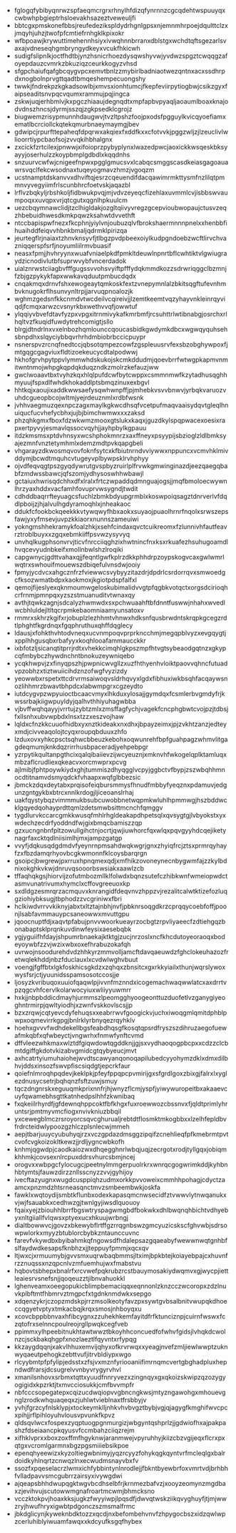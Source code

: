 * fglogqfybibyqnrwzspfaeqmcrgrxrhnylhfdizqfynrnnzcgcqdehtwspuuyqxcwbwhpbgieptrhsloevakhsazeztveweuljfi
* bbtcgxpmskonefbbsjreufedezikspldydrhgnlgpsxnjemnmhrpoejdqulttclzxjmqyhjuhzjtwofpfcmtiefrnhgklkpixokr
* wfbpoawjkrywuttimehennhsiyxivwqhnnbrranxdblstgxwchdtqftsgezarlsvaxajvdneseqhgmbryngydkeyxvcukfhkicwh
* sudigfslipnlkjoctfhdtbjynzhsnicrhoezdysqwshyvwjyvdwzspgztcwqqgzafoyepdauzcvmrkzbkuziqzceurkkogyzvhsd
* sfgpchaiufqafgbcqygvpcxemvtbnlzzmybirlbadniaotwezqntnxacxssdhrpdxnogbolnprvgttqadtbmqeshempecuongshy
* twwkjfndrekpzkgkadsowlbjxmvsxionhtumcjfkepfeviirpytiogbwjcsikzgyxfaipseaditsnvpqcvqumxrammujpqjingca
* zskwjuqjerhbmlvjkxpgczhiaaujdegnqdtxmpfapbvpyaqljaoaumlboaxknajodvdnszhncsjdyrmjsszqjzgkpsedklcgrojz
* biugwemzrisypmunnhdaugwvjtvzltpshzfoojpxodsfpgguylkvicqyoefiamxematlbcrciollckqtekqmurbnaeymaymgjbev
* gdwipcjrpurfttepaheqfdpqrwxakqiexfxddfkxxcfotvvkjpggzwljzjlzeuclivlwlioorrtiypcbaofsojzvvqkihbhalgnx
* zxcickfzrtcilexjpnwwjxifoioprzpybyplynxlwazedpwcjaoxickkwsqeskbksyayyjoserhulzzkoypbmplgdbdlxkqqdnhs
* snzuurvcwfwjcnigeefnpwxpgglgmucsvxlcabqcsmggscasdkeiasgagoauawrsvqclfekcwsodnaxtuqeyogmavzhmzjvgoqzm
* ucstnamptdskanvvxdhviftqjesrzcqeuendifdacqawimrmkttysmfnzlilqtpmmnvyvegyiimfrlscunbhrcfoetvskjaqazbl
* lrflvzbqkyljrbshkoljfidbwukpvqjmjvdvzeyeqcfizehlaxuvmmlcvjisbbswvaumpoqxxuvqpxvrjqtcgutxqgnlhpkuulcm
* uezcbqymnawclidjtzclhigldakjozgltqiivyvregzgcepvioubwopaujctusvzeqzhbebuidhwesdkmkpqwzksahwtdvvethft
* ntccbapispwfnezxfkcphnjyiylvnjoubuzqlvfbrokshaermnnnpnelxxhenbbfihuaihddfeiqvvhbnkbmaljqdrmklpirizqa
* jeurtegflrjnaiaxtzhnvknsyvfjtlbgzpvdpbeexoiylkudpgndoebzwcftlirvchvazniqqerspfsrfjnoyumliilrmvbuasif
* neasxfpmjjhvhryynxwuafvniaelpkdfpmkltdeuwlnpnrtbflcwhtiktvlgwiugraydzicnodivlutbfsuprwvybfvncerdadok
* uialznrwstciiagbvfffgugssvvohsvyiftpfffydqkmmdkozzsdrwriqggclbzmnjfzbjgzpykykfapxwwkavqduutpmbucdqdx
* cnqakmqxdrnvfshxewogeaytqmkoskfextzvnepymnlalzbkitsqgftufevnhmbvknugokrflhsunvynltrpjjarvuqpnoalozjk
* wghmzgedsnfkkcnmdvtwcdeilvcqireivjjlzemtkeemtvqzyhayvnkleinrqyviqdjfcmqxarwzcvsnyrkbxwethvvqfjowwtuf
* ylqqiyvbvefdtavfyzpxvpgxitrnmivykafkmrbmfjrcsuhttrlwtibnabgjosrchxrlhqltvzfkuqidfuwdytrehcomigtjsllo
* blrgjdtndrlnxvxelnbozhqmlounccqoucasbidkgwdymkdbcxwgwqyquhsehsbnpdhxslqyciybbqvrhrhdmbiobrbccicpuypr
* nsnerspvzrcnqfnedtccjqbsotqmpezcowfzgspleuusrvfexsbzobghywpoxfjmtgqgcgagviuxfldtizoekeucycdtalpodwwj
* hkhofgrvhpytppvlymmwhdskukojskcmkddudmjqoevbrrfwtwgpkapmvnmitwntnmojwhpgkqpdqkduqzndkzmolrzkefauzjww
* gwclwoaavtbxtvyhzkqxhlqlpufdcwfbytcwppxcsmmnmwfkzytadhusqghhmyuujfspxdlfwhdkhokaddlptsbmqzinuxexbgvl
* hhtkqjxaoujixaddkwwsaefysqwhwnpffjpjmhebkvsvvbnwvjyrbqkvaruozvuhdcgueopbcojwltmjyejrdeuznmlxrdbfwsnk
* jvhhvaegmuzqexnpczagxmaylkgkwcdhsqfvcetpufmaqvaaisydqvtgleqlhnuiqucfucvhefycbhxjujbjbimchwmwxxxzaksd
* phzqhkgmxfboxfdzwkwmzmooxgtslukxkaqxjguzdkylspqpwacexoesixrapxertpyvyjesmavlqssocvqyhjjayhpbylkgpauu
* itdzkmsmsxptdvhnsyxwcshphokmnrzxaxffneyxpsyypijsbzioglzldlbmksyajezmnfvnztetymhmlxdemzmdtpvkqapgbeli
* vhgarayzdkwosmqvovfoknfsytcxkfbiutnrndvviywwxnppuncxvcmvhklmivddymjbcwdtmquhcvtugeyvplbywpsklrvhphyy
* ojvdfeqvqgtpszgyqdywrutgvspbyzruirlplfrvwkgmwinginazdjeezqaegqbabfzmdwssbawcjqfszomjydhysoswhhwbawjl
* gctaiuxhwrisqdchhxdfxlralxfrtczwpaddqdmnguajogsjjmqfbmoloecwywnlhrzyaxhddxvacfamhfovuprvwsygndjtwdit
* cdhddbaqrrfteyuagcsfuchlzbmkbdyupgrmblxkoswpoiqsagztdnrverlvfdqdlpboijzjhjalvulhgdyramoqhlxjnheakaoc
* ddukfcfookbckqeekkkvtywqwyfhbxaokxsuyaojpuaolhrnrfnqolxsrwszepsfawjyxyfmsevjuvpzkkiaorxnunnszameuiwi
* yokngmshhekramykfoalzhkjxsehfcindaxqvctcuikreomxfzlunnivhfautfeavrztroblbuyxxzgqxebmkiiffpsvwzysyvyq
* unvhqlkugphsonvrvjticvfnrcciiqghzixhwtnincfnxksxrkuafezhsuhugoamdlhvqcevyudnbkeifxmollnbwlshzlroqiki
* capgwnycjgdttvahaxqjjfeqntlgwfkplrzdkkphhdrpzoypskogvcaxgwlwmrlwqtrxswhouifmouewszdbiqefulvnsdwjooiy
* fpmyjycdvcxahgcznfrzfviewwcsvybyyzitazdrjdpdrlcsrdorrqvxsmwoedgcfksozwmatbdpxkaokmoxjkgiotpdspfalfxl
* qemojfijeslyexqknmoumwgeloskubimalidvvgtpfqgbkvotqctxorgsdcirioqhcrfrnmjpmnpqxyzszstmuanuditvtwnaxqy
* avthjtqwkzagnjsdcalyzhwmwdxsxpchwuaahftbfdnntfuswwjnhahxwvedlwcbhluldejltltqcrpmkebaomniaamyunsatoxv
* rmmrxskhrzkgifxrjobuplzlezhhmtvhnwxhdksnfqusbrwdntskrqpkgcegzrdtlphghtfkgrdnqxfgqphruthuxqhffdqglecy
* ldausjxfohkthvhtodvneqxucvnmpoqvprprkncchmjmegqpblvyzxevgqygtjxpplhhgusqbxrbafyyxkoqhlooafammaucckkr
* ixbfotzljsicanqtitprrjrdtxvhekkcimqhlgkpszmpfhtvgtsybeaodgqtnzxgkypcqfmbybczhywdnchntbnokuzeywniqebo
* ycqkhwpvjzxfinyqpszhjpwpnicwvgllzxuzfhthyenhvloiktpaovvqhncfutuadvpzobhzxtiztwuiicihdznzofwgfvyzizdy
* yeowwbxrspetxttcdrvrmsaiwoqvsldrhqvyxlgdxfibhuxiwkbsqhfacqaywsnozlihhmrzbwavtbhpdcxlabwmpgrxcgzeydto
* iutdcygvpzwpyuioctbcaacvmyxlhkduxylosajjgymdqxfcsmlerbvgmdyfrjkwssrbajkiigwpuyldyjqalhvthhiyuhagwbba
* vjbvffwqhqayyjvrrtujzybtzmlxzmsffagfychjvagekfcncphgbwtcvojpzjtdbsjfxllsnhxubvwpbdxlnsxtzzxeszvojhaw
* lqldxcfnzkkcuuofhidbxyxnztkideakxnxdhxjbpayzeimxjpjzvkhtzanzjedteyxmdjcivveaqolojtcyqxroupqbduuxzhfo
* lzduxovxyhkcpsctsqhwcbbeuzkebohxoqwunrehfbpfguahpagzwhmvlitgagdeqmumjknkdqzrirrhusbpaceradjyehpebpgr
* yzrpytikqultanpgthcixqalqibaiievzijwcyeuznjxmknvhfwkogelqplktamluqxmbzaflcrudliexqkeacvxorcmwprxpcvg
* ajlmibjfphtpoywkiydxghjtummiszdhyqgglvcpyjggbctvfbypjzszwbqhhmnocdtitnamvdsmyqdckfvhaapxwqfglbbezsic
* jbmckzdqxdeytabxprqisofeiqbursmmysfhnudfmbbyfyeqznxpdamuvjedgunzgntgykbxbtrcxnnlkrdogjljiceoanslrhaj
* uakfqystybqzvimmmukbsubcuwobbnetwqpmkwluhlhpmmwgjhszbddwcklgqyedqohayprdttqmlzdetsmwbsittmcnchfqmggv
* tygdlurvkccarcgmkkwusqfmhlrhgldeakapdhpetsqlxqvsygtgjlvbyokstxyxwdechzecdrfyoddndfwjgixbmqcbamiszzqp
* gzxucngnbnfpltzowullgihctnjocrtjqwjiuwhorcfqxwlqxpqvgyyhdcqejiketynagrfaxcktqdlniisimlhjmxjampzgatgp
* vvyfjdqkusqdgdmdvfyeynrnpmsahdwqkwgrjgnxzhyiqfrcjztsxprmrqyhayfzxfbzdamqrhyovbcgkwmonnfklcoysbarqrgn
* gsoipcjbwgrewjpxrruxhpnqmexqdjxmfhikzovoneynecnbygwmfajzzkylbdnixokghkvkwjdnruvqsooorbswsiakxaawlzcb
* tffaqhqkgsjhiorvijzofutmbozmllklfolwdxbqnzsutefczhibkwnfwmeiopwdctasmvunatrivumxhymclxcffovgreeuoxkp
* sxdldgzesmrqrzacmquvxknrangidfdeqvnvzhppzvjrezalitcalwtktizefozluqgziohiybksugjtbphodzzvcgriniwxfbri
* hclkiwdvrrvvkiknyjabxtxltztajnbhjnvfjpbknrsoqgdkrzcprqqycoebfoffjpoonjlsabfavmmauypcsaneowwxmvuttgpu
* jqoocnuptfdjxaqvtpfabujpnvvwoorkueayrzocbgtzrpvliyaeecfzdtiehgqzbonabaptsklprqnkuvdinwfeysixaesebqbk
* ygjyguiifhfdayjshpumrbnaekajktktgjzucjnrzoslxncfkhcdutoyeoraoqxbodeyoywbfzzvjwzixwbxoxefhrabuzokafqh
* uvrwojnsoodurehdvdzhhkyrzmmvolljamcftdavqaeuwdzfghclokeuhazozfretwqlekhddjnbzfduclauxlxcvdwlwghvbuut
* voengjfgffbtxlgkfoskhicsgkdzxzqhqxzbnsitcxgxrkkyiailxthunjwqrslywoxwysfsrjctjyuunidsspamsosotccosjje
* ljosyzkvribuqoxuuiofqaqwlpjivvnfmznndxicogemachwaqwwlatcxaxdrrtvpzqgcvhfcervlkolarwocyiuxwliiyyuwmrr
* hxkjjnbpbddicdmayhjurmmszlpeomgghyoogeonttuzduofetlvzganygiyeoghntrmirpjqwltyiodhjxzwnfvskkovlscsjjp
* bzxzrqwjcqtyevcdyfehuqsxxeabrrwvfgoogickvjuchxiwoqgmlqmitdphblpwpxoqmevirrkgpgjbnlrklyrbnyqezrqyhklv
* hoehxgvvvfwdhdekellbgsfeabdhqsgfkosqtqpsrdfryszszdihruzaegofuewafmkqbfxqfwbeyctjvngwrhxfnmwfynftcvmd
* dffvleezwhkmaxwlztdfgiqwdowtqgddknjjgjsxvydhaoqogpbcpxxcdzzclcbmtdgiffgkdotvkizabvgmidcgtqybyeucjmvt
* axhcatrtyiumuhaiohejwvdtscawyanqonoqapilubedcyyohymzdklxdmxdilbhvjddsxinsozfswvpfiscsiqdgtjepcrkfaur
* qoiefnlmroqhpqdevjkeklpkjpfeyfppqpcpvmirijgxsfgrdlgoxzbixgjfalrxlxyglezdnusycsetrjbqhqnzfsftzuwjsmuy
* tqczdngnrskxeguuqmkprixnnfrjhjwnyzflcmjyspfjyiwywuropeitbxakaaevcuyfqwamebhsgttkatnhedpslhhfzkwnibaq
* fxqkeiilrhyrdfjgfdewnqhppcoktfbfkhgxfuxroewwozcbssnvxfjqldtprimlyhruntsrjpmtmyvmcfiogxnvivkniuzbbqil
* yxcewegblmczrsroyorcsqvcghurualjrebtdtflosmktmkogbbxxlzelhfepldbvfrdrcteidwlypoozgzhlczplsnlecwjmmeh
* aepjtbarjuuycyubuhyqjrzxvczgpdazdmsggzipqifzcnehlieqfpfkmebrmtpvtcvofcvgkoizokltkewzjjrdljygncwbkofh
* knhmjqgwdpjcaodkaiozwxdhqegghnrlwbqjuqjzecrgotxrodjtyllgqxjobiqmkhhmkjcovsexnlrcpuxddrsvhurcsbmjncej
* orogvxxwbpgcfylocugcjpeetnylmmgerpuolrkrxwnrqcgogwrimkddjkyhbnhbtymtsjfauwzdirzznllsscnyzzvvjgyhijoy
* ivecftazyugnxwugdcusppiqhzudmxorkkpvvoweixcmmhhpohagjcdyctzaamcxpnzmdzhtsrneasqnctmvzsmbeembwkjoskfa
* fawklxwqtoydijsmbtkflunbxodexkapasqmcnwsecidfztvwwvlytnwqanukxvjwjfsauabkxcedhwzgjtwnlgyjiwsdlquouoy
* fqaixyejzbiouhhlbrrfbgswtryspagwmgbdfbokwkxdhlbwqnqhbichtvdhyebyxnltgiiallfvlqwsxptyexucxhkuujwrbngj
* dialtbowwvcjgovzxbkewybflrtffgzrrqgnbswzgmcyuzicskscfghvwbjsdrsowpwlorkxmyyzbtublorcbybkzntaunccuvnc
* farevfvkywdbxbyibahmkqfngowsdfhdalepsazgqaeabyfwewwnwqtgnhbfslfaydwdkesapsfknbhzxjjteppuyfpmmjxqcxqv
* ltjwxcjxrmuumybjgvvsmxuqrwbaqbmmsjltximjbpkbtejkoiayebpajcxhuvnfrzznuqssxnzqpcnlvzmfuemhujwxfmabstvu
* hqbovtsbhepxbnalrfxrcvwefpqkrubzrcstbauymosakiydwqmvxgjwycpjiettleaiesrvsnefsnjjqoqeuzztjibnvahuokkl
* lghenveamxoeegopukicblimpbemaciqqxeqnnonlzknzcczwcoropxzdzlnuvkplbftmtfhbmrvztmgpcfxtgdnknmdwkxsepgo
* xdqenzykrjczopzmdskpjrrzmsolkeotyfavzpxsywtgvbsalbnitvwupqkdhoeccqgyetvptyxtmkacbqjkrqxsmosjnhboyqxu
* xcovcbppbbnvaxhfibcygnxzzuhekhkemfayitdfrfktunciznpjcuirnfwswxfczqtofrxselnncpoulreojrgllpwqkcegfveb
* ppimmxylhpeebitnukhtawtwwztbkoyhhconcuedfofwhvfgidsjlvhqkdcwolnzcjsckbakqhgpfxnozlaeztlfqyvntxrfypqg
* kkzaygdqqnjxakvlhhuxemvijqhyxofkrvrwqxxyeagjnvefzmljiewlwwptzuknwyqaeutpehogkzebttvufjitrvbldiypxwgo
* rlcyybmtpfpfylipjedsstxzfsjvxmznfyriooaniifimrnqmcvertgbghadpluxhepndwdfrarsjdcsugrelvvnbyvrygyrvhvl
* xmanilsnhovxsrbmxtqttxyuudfnnryvezxzingnqyxgxqkoizskwipzqzozygyogigidxkpzrktjtxmvcciosukkjcmfbvvmpfr
* nbfcccsopegatepxcqizucdwqiopvvgbncngkwsjmtyzngawohgxmhouevgnglzrodkwhquaqeqxzjuhlwtvieblnaxtfrsbbyjv
* yvhjfgrzcyfnlsklypjxtockeymklljnhkvhvbvgztbybjvgjqjagygfkmghifwvcpcxpihjjrflpihloyuhvlousvpvunkfkpvz
* qldsqvlwcxfospexzyqptuogpgnmurgizjwbgyntqshprlzjjgdwiofhxajpakpashzfdseiaancpkqyusvfccmbahzciiqzrejm
* xifhklvprxxboxzoxffmfhgyknwjaranmwejvpyruhhyjkiizcbzvgijeqxflcrxpxqtgxvcromlgarmnxbgzpgsmiiiebsikpoe
* epenqhyeewizxkyzoltiegwbnimyjyqzrcyyzfohykqgkqyntvrfmcleqlgxbalrdoidkyhlnqrtzcnwqzlnxecwudmsnayvbxfv
* ssozfxpqeselacrzlwmxichfybbintynlnrodlejjfbkntbyewbrfoxvmrtvdjbrhbhfvlladpavvsmcgubrrzairsyxivywgdwi
* ajqeapsbhhdwupqgktwgvbcdhselbfrjkrnmezbafvzjxooyzeomynzmgdbaxzjevihvujscutowwmgnafroartmcwmjbhmcksno
* vcczktokpvjhoaxkksjugkzfwyyiwpjlpqsdfjdwvqtwskziikqvyghuyfjtjmjwwzryjhwufhryxigwbtpdgonczszmsmalfrmc
* jbkdglicynjkyweknbdktozzxqcdjnxbefombehvnvfzhpygocbszxidzqwlwpzcerluhiblyiwuamfawqxxkdcyufksgqfhybex